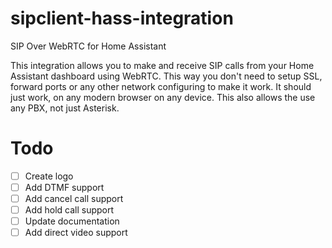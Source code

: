 # sipclient-hass-integration

SIP Over WebRTC for Home Assistant

This integration allows you to make and receive SIP calls from your Home Assistant dashboard using WebRTC.
This way you don't need to setup SSL, forward ports or any other network configuring to make it work.
It should just work, on any modern browser on any device. This also allows the use any PBX, not just Asterisk.

# Todo
- [ ] Create logo
- [ ] Add DTMF support
- [ ] Add cancel call support
- [ ] Add hold call support
- [ ] Update documentation
- [ ] Add direct video support
